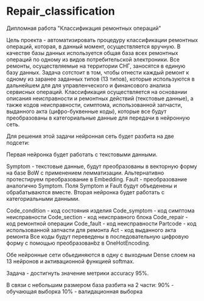 # Repair_classification
Дипломная работа "Классификация ремонтных операций"

Цель проекта - автоматизировать процедуру классификации ремонтных операций, которая, в данный момент, осуществляется вручную. В качестве базы данных используется общая база всех ремонтных операций по одному из видов потребительской электроники. Все ремонты, осуществляемые на территории СНГ, заносятся в единую базу данных. Задача сотстоит в том, чтобы отнести каждый ремонт к одному из заранее заданных типов (13 типов), которые используются в дальнейшем для для управленческого и финансового анализа сервисных операций. Классификация осуществляется на основании описания неисправности и ремонтных действий (текстовые данные), а также кодов неисправности, симптома, использованной запчасти, выданного акта (цифро-буквенные коды), которые все будут преобразованы в категориальные данные для передачи в нейронную сеть.

Для решения этой задачи нейронная сеть будет разбита на две подсети:

Первая нейронка будет работать с текстовыми данными.

Symptom - текстовые данные, будут преобразованы в векторную форму на базе BoW с применением лемматизации. Альтернативно протестируем преобразование в Embedding.
Fault - преобразование аналогично Symptom. Поля Symptom и Fault будут объеденены и обрабатываются вместе.
Вторая нейронка будет работать с категориальными данными.

Code_condition - код состояния изделия
Code_symptom - код симптома неисправности
Code_section - код неисправного блока
Code_repair - код ремонтной операции
Code_fault - код неисправности
Partcode - код использованной запчасти для ремонта
Act - код выданного акта ремонта
Все коды будут переведены в последовательную цифровую форму с помощью преобразованbz в OneHotEncoding.

Обе нейронные сети обьединяются в одну с выходным Dense слоем на 13 нейронов и активационной функцией softmax.

Задача - достигнуть значение метрики accuracy 95%.

В связи с небольшим размером база разбита на 2 части: 90% - обучающая выборка 10% - валидационная выборка
